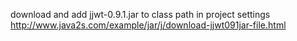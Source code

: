 download and add jjwt-0.9.1.jar to class path in project settings
http://www.java2s.com/example/jar/j/download-jjwt091jar-file.html